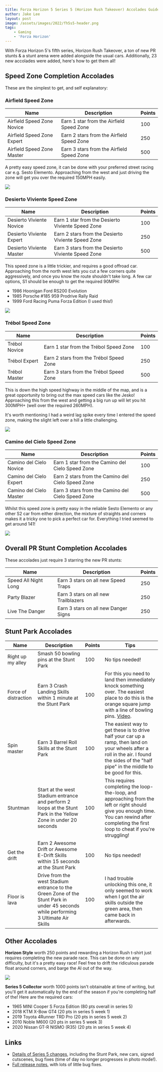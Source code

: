 ```yaml
---
title: Forza Horizon 5 Series 5 (Horizon Rush Takeover) Accolades Guide
author: Jake Lee
layout: post
image: /assets/images/2022/fh5s5-header.png
tags:
    - Gaming
    - 'Forza Horizon'
---
```


With Forza Horizon 5's fifth series, Horizon Rush Takeover, a ton of new PR stunts & a stunt arena were added alongside the usual cars. Additionally, 23 new accolades were added, here's how to get them all!

## Speed Zone Completion Accolades

These are the simplest to get, and self explanatory:

### Airfield Speed Zone

| Name | Description | Points | 
| -- | -- | -- |
| Airfield Speed Zone Novice | Earn 1 star from the Airfield Speed Zone | 100 |
| Airfield Speed Zone Expert | Earn 2 stars from the Airfield Speed Zone | 250 |
| Airfield Speed Zone Master | Earn 3 stars from the Airfield Speed Zone | 500 |

A pretty easy speed zone, it can be done with your preferred street racing car e.g. Sesto Elemento. Approaching from the west and just driving the zone will get you over the required 150MPH easily.

![](/assets/images/2022/fh5s5-airfield.png)

### Desierto Viviente Speed Zone

| Name | Description | Points | 
| -- | -- | -- |
| Desierto Viviente Novice | Earn 1 star from the Desierto Viviente Speed Zone | 100 |
| Desierto Viviente Expert | Earn 2 stars from the Desierto Viviente Speed Zone | 250 |
| Desierto Viviente Master | Earn 3 stars from the Desierto Viviente Speed Zone | 500 |

This speed zone is a little trickier, and requires a good offroad car. Approaching from the north west lets you cut a few corners quite aggressively, and once you know the route shouldn't take long. A few car options, S1 should be enough to get the required 90MPH:
* 1986 Hoonigan Ford RS200 Evolution 
* 1985 Porsche #185 959 Prodrive Rally Raid
* 1999 Ford Racing Puma Forza Edition (I used this!)

![](/assets/images/2022/fh5s5-desierto.png)

### Trébol Speed Zone

| Name | Description | Points | 
| -- | -- | -- |
| Trébol Novice | Earn 1 star from the Trébol Speed Zone | 100 |
| Trébol Expert | Earn 2 stars from the Trébol Speed Zone | 250 |
| Trébol Master | Earn 3 stars from the Trébol Speed Zone | 500 |

This is down the high speed highway in the middle of the map, and is a great opportunity to bring out the max speed cars like the Jesko!  Approaching this from the west and getting a big run up will let you hit 300MPH+ (well over the required 260MPH).

It's worth mentioning I had a weird lag spike every time I entered the speed zone, making the slight left over a hill a little challenging.

![](/assets/images/2022/fh5s5-trebol.png)

### Camino del Cielo Speed Zone

| Name | Description | Points | 
| -- | -- | -- |
| Camino del Cielo Novice | Earn 1 star from the Camino del Cielo Speed Zone | 100 |
| Camino del Cielo Expert | Earn 2 stars from the Camino del Cielo Speed Zone | 250 |
| Camino del Cielo Master | Earn 3 stars from the Camino del Cielo Speed Zone | 500 |

Whilst this speed zone is pretty easy in the reliable Sesto Elemento or any other S2 car from either direction, the mixture of straights and corners makes it a tricky one to pick a perfect car for. Everything I tried seemed to get around 141!

![](/assets/images/2022/fh5s5-camino.png)

## Overall PR Stunt Completion Accolades

These accolades just require 3 starring the new PR stunts:

| Name | Description | Points | 
| -- | -- | -- |
| Speed All Night Long | Earn 3 stars on all new Speed Traps | 250 |
| Party Blazer | Earn 3 stars on all new Trailblazers | 250 |
| Live The Danger | Earn 3 stars on all new Danger Signs | 250 | 

## Stunt Park Accolades

| Name | Description | Points | Tips |
| -- | -- | -- | -- |
| Right up my alley | Smash 50 bowling pins at the Stunt Park | 100 | No tips needed! |
| Force of distraction | Earn 3 Crash Landing Skills within 1 minute at the Stunt Park | 100 | For this you need to land then immediately knock something over. The easiest place to do this is the orange square jump with a line of bowling pins. [Video](https://www.reddit.com/r/ForzaHorizon/comments/t5xvj0/force_of_distraction_accolade_quick/). |
| Spin master | Earn 3 Barrel Roll Skills at the Stunt Park | 100 | The easiest way to get these is to drive half your car up a ramp, then land on your wheels after a roll in the air. I found the sides of the "half pipe" in the middle to be good for this. |
| Stuntman | Start at the west Stadium entrance and perform 2 loops at the Stunt Park in the Yellow Zone in under 20 seconds | 100 | This requires completing the loop-the-loop, and approaching from the left or right should give you enough time. You can rewind after completing the first loop to cheat if you're struggling! |
| Get the drift | Earn 2 Awesome Drift or Awesome E-Drift Skills within 15 seconds at the Stunt Park | 100 | No tips needed! |
| Floor is lava | Drive from the west Stadium entrance to the Green Zone of the Stunt Park in under 45 seconds while performing 3 Ultimate Air Skills | 100 | I had trouble unlocking this one, it only seemed to work when I got the air skills outside the green area, then came back in afterwards. |

## Other Accolades

**Horizon Style** worth 250 points and rewarding a Horizon Rush t-shirt just requires completing the new parade race. This can be done on any difficulty, but it's a pretty easy race! Feel free to drift the ridiculous parade float around corners, and barge the AI out of the way.

![](/assets/images/2022/fh5s5-parade.png)

**Series 5 Collector** worth 1000 points isn't obtainable at time of writing, but you'll get it automatically by the end of the season if you're completing half of the! Here are the required cars:
* 1965 MINI Cooper S Forza Edition (80 pts overall in series 5)
* 2018 KTM X-Bow GT4 (20 pts in series 5 week 1)
* 2019 Toyota 4Runner TRD Pro (20 pts in series 5 week 2)
* 2010 Noble M600 (20 pts in series 5 week 3)
* 2020 Nissan GT-R NISMO (R35) (20 pts in series 5 week 4)

## Links

* [Details of Series 5 changes](https://forzamotorsport.net/en-us/news/forza-horizon-5-series-5), including the Stunt Park, new cars, signed cutscenes, bug fixes (time of day no longer progresses in photo mode!).
* [Full release notes](https://support.forzamotorsport.net/hc/en-us/articles/4494846412819-FH5-Release-Notes-March-1st-2022), with lots of little bug fixes.
